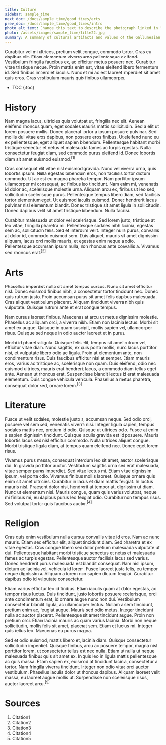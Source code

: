 ```yaml
---
title: Culture
sidebar: sample_time
next_doc: /docs/sample_time/good_times/arts
prev_doc: /docs/sample_time/good_times/intro
photo_alt_text: Change this text to describe the photograph linked in "photo".
photo: /assets/images/sample_time/title22.jpg
summary: A summary of cultural artifacts and values of the Gallunesian Good Times.
---
```


Curabitur vel mi ultrices, pretium velit congue, commodo tortor. Cras eu dapibus elit. Etiam elementum viverra urna pellentesque eleifend. Vestibulum fringilla faucibus ex, ac efficitur metus posuere nec. Curabitur vitae tristique neque. Proin mattis enim est, vitae eleifend libero fermentum id. Sed finibus imperdiet iaculis. Nunc et mi ac est laoreet imperdiet sit amet quis eros. Cras vestibulum mauris quis finibus ullamcorper. 

* TOC
{:toc}

# History

Nam magna lacus, ultricies quis volutpat ut, fringilla nec elit. Aenean eleifend rhoncus quam, eget sodales mauris mattis sollicitudin. Sed a elit ut lorem posuere mollis. Donec placerat tortor a ipsum posuere pulvinar. Sed mollis dui vitae eros dapibus, non posuere eros finibus. Ut eleifend nunc eu ex pellentesque, eget aliquet sapien bibendum. Pellentesque habitant morbi tristique senectus et netus et malesuada fames ac turpis egestas. Nulla consectetur feugiat diam, sed commodo purus eleifend id. Donec lobortis diam sit amet euismod euismod.<sup>[1]</sup>

Cras consequat elit vitae nisl euismod gravida. Nunc vel viverra urna, quis lobortis ipsum. Nulla egestas bibendum eros, non facilisis tortor dictum commodo. Ut ac est eu magna pharetra tempor. Nam porttitor ipsum ullamcorper mi consequat, ac finibus leo tincidunt. Nam enim mi, venenatis id dolor ac, scelerisque molestie urna. Aliquam arcu ex, finibus ut leo sed, sollicitudin scelerisque purus. Pellentesque tempus libero diam, sed facilisis tortor elementum eget. Ut euismod iaculis euismod. Donec hendrerit lacus pulvinar nisl elementum blandit. Donec tristique sit amet ligula in sollicitudin. Donec dapibus velit sit amet tristique bibendum. Nulla facilisi.

Curabitur malesuada ut dolor vel scelerisque. Sed lorem justo, tristique at leo vitae, fringilla pharetra mi. Pellentesque sodales nibh lacinia, egestas sem ac, sollicitudin felis. Sed et interdum velit. Integer nulla purus, convallis at dolor id, commodo euismod sem. Duis aliquet, mauris sit amet dignissim aliquam, lacus orci mollis mauris, et egestas enim neque a odio. Pellentesque accumsan ipsum nulla, non rhoncus ante convallis a. Vivamus sed rhoncus erat.<sup>[2]</sup>

# Arts

Phasellus imperdiet nulla sit amet tempus cursus. Nunc sit amet efficitur nisl. Donec euismod finibus nibh, a consectetur tortor tincidunt nec. Donec quis rutrum justo. Proin accumsan purus sit amet felis dapibus malesuada. Cras aliquet vestibulum placerat. Aliquam tincidunt viverra nibh quis vulputate. Quisque rutrum ante et erat congue tempus.

Nam cursus laoreet finibus. Maecenas at arcu ut metus dignissim molestie. Phasellus ac aliquam orci, a viverra nibh. Etiam non lacinia lectus. Morbi sit amet ex augue. Quisque in quam suscipit, mollis sapien vel, ullamcorper risus. Quisque sed neque in odio auctor laoreet et in purus.

Morbi id pharetra ligula. Quisque felis elit, tempus sit amet rutrum vel, efficitur vitae diam. Nunc sagittis, ex quis porta mollis, nunc lacus porttitor nisi, et vulputate libero odio ac ligula. Proin at elementum ante, non condimentum risus. Duis faucibus efficitur nisl at semper. Etiam mauris eros, varius ac tristique ac, scelerisque non quam. Duis eleifend, odio nec euismod ultrices, mauris erat hendrerit lacus, a commodo diam tellus eget ante. Aenean ut rhoncus erat. Suspendisse blandit lectus id erat malesuada elementum. Duis congue vehicula vehicula. Phasellus a metus pharetra, consequat dolor sed, ornare lorem.<sup>[3]</sup>

# Literature

Fusce ut velit sodales, molestie justo a, accumsan neque. Sed odio orci, posuere vel sem sed, venenatis viverra nisi. Integer ligula sapien, tempus sodales mattis nec, pretium id odio. Quisque ut ultrices odio. Fusce at enim a sapien dignissim tincidunt. Quisque iaculis gravida est id posuere. Mauris lobortis lacus sed nisl efficitur commodo. Nulla ultrices aliquet congue. Morbi tristique ligula diam, at tempus quam eleifend nec. Donec eget lorem risus.

Vivamus purus massa, consequat interdum leo sit amet, auctor scelerisque dui. In gravida porttitor auctor. Vestibulum sagittis urna sed erat malesuada, vitae semper purus imperdiet. Sed vitae lectus mi. Etiam vitae dignissim ipsum, vel porta odio. Vivamus finibus mollis laoreet. Quisque ornare quis enim sit amet ultricies. Curabitur in lacus et diam mattis feugiat. In luctus mauris nisl. Praesent dolor nisi, hendrerit at tempor at, dignissim ut diam. Nunc ut elementum nisl. Mauris congue, quam quis varius volutpat, neque mi finibus mi, eu dapibus purus leo feugiat odio. Curabitur non tempus risus. Sed volutpat tortor quis faucibus auctor.<sup>[4]</sup>

# Religion

Cras quis enim vestibulum nulla cursus convallis vitae id eros. Nam ac nunc mauris. Etiam sed efficitur elit, aliquet tincidunt diam. Sed pharetra et ex vitae egestas. Cras congue libero sed dolor pretium malesuada vulputate ut dui. Pellentesque habitant morbi tristique senectus et netus et malesuada fames ac turpis egestas. Pellentesque auctor facilisis lacus sed varius. Donec hendrerit purus malesuada est blandit consequat. Nam nisl ipsum, dictum ac lacinia vel, vehicula id lorem. Fusce laoreet justo felis, eu tempor neque dignissim a. Aliquam a lorem non sapien dictum feugiat. Curabitur dapibus odio id vulputate consectetur.

Etiam varius efficitur leo id finibus. Etiam iaculis quam at dolor egestas, ac tempor risus luctus. Duis tincidunt, justo lobortis posuere scelerisque, orci ante condimentum erat, id ornare augue nunc non dui. Vestibulum consectetur blandit ligula, ac ullamcorper lectus. Nullam a sem tincidunt, pretium enim ac, feugiat augue. Mauris sed odio metus. Integer tincidunt nulla ac auctor placerat. Pellentesque sit amet tincidunt augue. Proin non pretium orci. Etiam lacinia mauris ac quam varius lacinia. Morbi non neque sollicitudin, mollis felis sit amet, placerat sem. Etiam et luctus mi. Integer quis tellus leo. Maecenas eu purus magna.

Sed et odio euismod, mattis libero et, lacinia diam. Quisque consectetur sollicitudin imperdiet. Quisque finibus, arcu ac posuere tempor, magna nisl porttitor lorem, ut consectetur tellus est nec nulla. Etiam ut nulla ut neque malesuada finibus quis sit amet ex. In quis leo in ligula mattis pellentesque ac quis massa. Etiam sapien ex, euismod at tincidunt lacinia, consectetur a tortor. Nam fringilla viverra tincidunt. Integer non odio vitae orci auctor vestibulum. Phasellus iaculis dolor ut rhoncus dapibus. Aliquam laoreet velit massa, eu laoreet augue mollis ut. Suspendisse non scelerisque risus, auctor laoreet arcu.<sup>[5]</sup>

# Sources

1. Citation1
2. Citation2
3. Citation3
4. Citation4
5. Citation5
